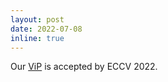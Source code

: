 ```yaml
---
layout: post
date: 2022-07-08
inline: true
---
```


Our [ViP](https://www.ecva.net/papers/eccv_2022/papers_ECCV/html/7173_ECCV_2022_paper.php) is accepted by ECCV 2022.
